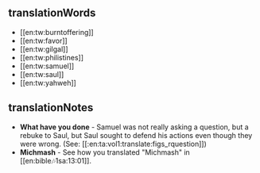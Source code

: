 ## translationWords

* [[en:tw:burntoffering]]
* [[en:tw:favor]]
* [[en:tw:gilgal]]
* [[en:tw:philistines]]
* [[en:tw:samuel]]
* [[en:tw:saul]]
* [[en:tw:yahweh]]

## translationNotes

* **What have you done** - Samuel was not really asking a question, but a rebuke to Saul, but Saul sought to defend his actions even though they were wrong. (See: [[:en:ta:vol1:translate:figs_rquestion]])
* **Michmash** - See how you translated "Michmash" in [[en:bible:notes:1sa:13:01]].
